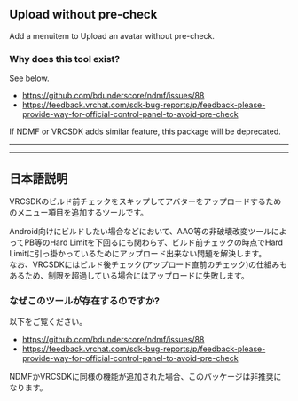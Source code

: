 ## Upload without pre-check
Add a menuitem to Upload an avatar without pre-check.

### Why does this tool exist?
See below.
- https://github.com/bdunderscore/ndmf/issues/88
- https://feedback.vrchat.com/sdk-bug-reports/p/feedback-please-provide-way-for-official-control-panel-to-avoid-pre-check

If NDMF or VRCSDK adds similar feature, this package will be deprecated.

---
---
## 日本語説明
VRCSDKのビルド前チェックをスキップしてアバターをアップロードするためのメニュー項目を追加するツールです。

Android向けにビルドしたい場合などにおいて、AAO等の非破壊改変ツールによってPB等のHard Limitを下回るにも関わらず、ビルド前チェックの時点でHard Limitに引っ掛かっているためにアップロード出来ない問題を解決します。\
なお、VRCSDKにはビルド後チェック(アップロード直前のチェック)の仕組みもあるため、制限を超過している場合にはアップロードに失敗します。

### なぜこのツールが存在するのですか?
以下をご覧ください。
- https://github.com/bdunderscore/ndmf/issues/88
- https://feedback.vrchat.com/sdk-bug-reports/p/feedback-please-provide-way-for-official-control-panel-to-avoid-pre-check

NDMFかVRCSDKに同様の機能が追加された場合、このパッケージは非推奨になります。